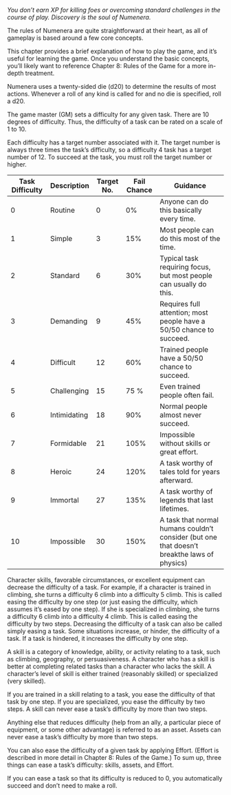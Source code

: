 
*You don’t earn XP for killing foes or overcoming standard challenges in the course of play. Discovery is the soul of Numenera.*

The rules of Numenera are quite straightforward at their heart, as all of gameplay is based around a few core concepts.

This chapter provides a brief explanation of how to play the game, and it’s useful for learning the game. Once you understand the basic concepts, you’ll likely want to reference Chapter 8: Rules of the Game for a more in-depth treatment.

Numenera uses a twenty-sided die (d20) to determine the results of most actions. Whenever a roll of any kind is called for and no die is specified, roll a d20. 

The game master (GM) sets a difficulty for any given task. There are 10 degrees of difficulty. Thus, the difficulty of a task can be rated on a scale of 1 to 10. 

Each difficulty has a target number associated with it. The target number is always three times the task’s difficulty, so a difficulty 4 task has a target number of 12. To succeed at the task, you must roll the target number or higher.

Task Difficulty | Description |Target No. | Fail Chance | Guidance |
|---------------|-------------|-----------|-------------|----------|
0 | Routine | 0 | 0% | Anyone can do this basically every time.
1 |Simple | 3 | 15% |Most people can do this most of the time.
2 |Standard | 6 | 30% | Typical task requiring focus, but most people can usually do this.
3 | Demanding | 9 | 45% |Requires full attention; most people have a 50/50 chance to succeed.
4 |Difficult | 12 | 60% | Trained people have a 50/50 chance to succeed.
5 |Challenging | 15 | 75 % | Even trained people often fail.
6 |Intimidating | 18 | 90% | Normal people almost never succeed.
7 |Formidable | 21 | 105%| Impossible without skills or great effort.
8 |Heroic | 24 | 120% | A task worthy of tales told for years afterward.
9 |Immortal | 27 | 135% | A task worthy of legends that last lifetimes.
10 |Impossible | 30 | 150% | A task that normal humans couldn’t consider (but one that doesn’t breakthe laws of physics)

Character skills, favorable circumstances, or excellent equipment can decrease the difficulty of a task. For example, if a character is trained in climbing, she turns a difficulty 6 climb into a difficulty 5 climb. This is called easing the difficulty by one step (or just easing the difficulty, which assumes it’s eased by one step). If she is specialized in climbing, she turns a difficulty 6 climb into a difficulty 4 climb. This is called easing the difficulty by two steps. Decreasing the difficulty of a task can also be called simply easing a task. Some situations increase, or hinder, the difficulty of a task. If a task is hindered, it increases the difficulty by one step.

A skill is a category of knowledge, ability, or activity relating to a task, such as climbing, geography, or persuasiveness. A character who has a skill is better at completing related tasks than a character who lacks the skill. A character’s level of skill is either trained (reasonably skilled) or specialized (very skilled).

If you are trained in a skill relating to a task, you ease the difficulty of that task by one step. If you are specialized, you ease the difficulty by two steps. A skill can never ease a task’s difficulty by more than two steps.

Anything else that reduces difficulty (help from an ally, a particular piece of equipment, or some other advantage) is referred to as an asset. Assets can never ease a task’s difficulty by more than two steps.

You can also ease the difficulty of a given task by applying Effort. (Effort is described in more detail in Chapter 8: Rules of the Game.) To sum up, three things can ease a task’s difficulty: skills, assets, and Effort.

If you can ease a task so that its difficulty is reduced to 0, you automatically succeed and don’t need to make a roll.